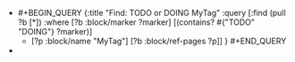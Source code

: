 - #+BEGIN_QUERY
  	{:title "Find: TODO or DOING MyTag"
  	:query [:find (pull ?b [*])
  	:where
  [?b :block/marker ?marker]
  [(contains? #{"TODO" "DOING"} ?marker)]
  - [?p :block/name "MyTag"]
  [?b :block/ref-pages ?p]]
  	}
  	#+END_QUERY
-